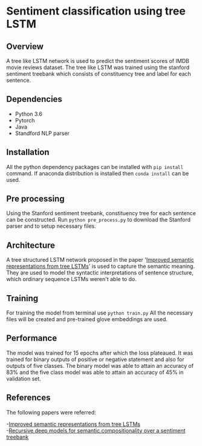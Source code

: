 
# Sentiment classification using tree LSTM

## Overview

A tree like LSTM network is used to predict the sentiment scores of IMDB movie reviews dataset.  The tree like LSTM was trained using the stanford sentiment treebank which consists of constituency tree and label for each sentence.  

## Dependencies

 - Python 3.6
 - Pytorch
 - Java
 - Standford NLP parser

## Installation

All the python dependency packages can be installed with `pip install` command.
If anaconda distribution is installed then `conda install` can be used.


## Pre processing

Using the Stanford sentiment treebank, constituency tree for each sentence can be constructed.  Run `python pre_process.py` to download the Stanford parser and to setup necessary files.


## Architecture
 A tree structured LSTM network proposed in the paper '[Improved semantic representations from tree LSTMs](https://arxiv.org/pdf/1503.00075.pdf)' is used to capture the semantic meaning.  They are used to model the syntactic interpretations of sentence structure, which ordinary sequence LSTMs weren't able to do.

## Training
For training the model from terminal use `python train.py`
All the necessary files will be created and pre-trained glove embeddings are used.

## Performance
The model was trained for 15 epochs after which the loss plateaued.  It was trained for binary outputs of positive or negative statement and also for outputs of five classes. The binary model was able to attain an accuracy of 83% and the five class model was able to attain an accuracy of 45% in validation set.
  

## References
The following papers were referred:

 -[Improved semantic representations from tree LSTMs](https://arxiv.org/pdf/1503.00075.pdf)<br>
 -[Recursive deep models for semantic compositionality over a sentiment treebank](https://nlp.stanford.edu/~socherr/EMNLP2013_RNTN.pdf)
